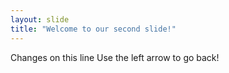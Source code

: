```yaml
---
layout: slide
title: "Welcome to our second slide!"
---
```

Changes on this line
Use the left arrow to go back!
